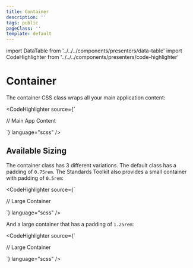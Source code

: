 ```yaml
---
title: Container
description: ''
tags: public
pageClass: ''
template: default
---
```


import DataTable from '../../../components/presenters/data-table'
import CodeHighlighter from '../../../components/presenters/code-highlighter'

# Container

The container CSS class wraps all your main application content:

<CodeHighlighter 
source={`<div class="rn-container">
    // Main App Content
 </div>`} language="scss"
/>

## Available Sizing

The container class has 3 different variations. The default class has a padding of `0.75rem`. The Standards Toolkit also provides a small container with padding of `0.5rem`:

<CodeHighlighter 
source={`<div class="rn-container--large">
    // Large Container
 </div>`} language="scss"
/>

And a large container that has a padding of `1.25rem`:

<CodeHighlighter 
source={`<div class="rn-container--small">
    // Large Container
 </div>`} language="scss"
/>
